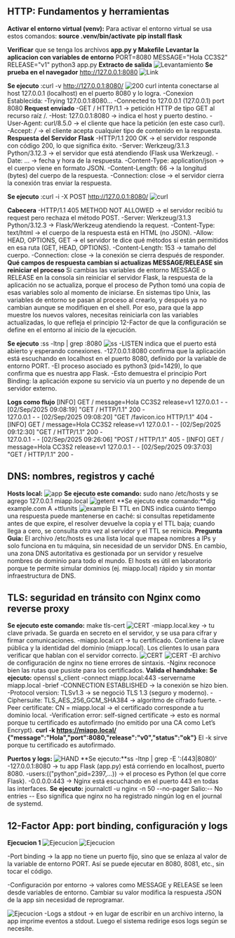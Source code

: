 ## HTTP: Fundamentos y herramientas
 **Activar el entorno virtual (venv):**
Para activar el entorno virtual se usa estos comandos:
**source .venv/bin/activate**
**pip install flask**

**Verificar** que se tenga los archivos **app.py y Makefile**
 **Levantar la aplicacion con variables de entorno**
 PORT=8080 MESSAGE="Hola CC3S2" RELEASE="v1" python3 app.py
**Extracto de salida**
![Levantamiento](imagenes/Levantamiento.png)
**Se prueba en el navegador**
http://127.0.0.1:8080
![Link](imagenes/resultadoHTTP.png)


**Se ejecuto** :curl -v http://127.0.0.1:8080/
![200](imagenes/200.png)
curl intenta conectarse al host 127.0.0.1 (localhost) en el puerto 8080 y lo logra.
-Conexion Establecida:
-Trying 127.0.0.1:8080...
-Connected to 127.0.0.1 (127.0.0.1) port 8080
**Request enviado**
-GET / HTTP/1.1 → petición HTTP de tipo GET al recurso raíz /.
-Host: 127.0.0.1:8080 → indica el host y puerto destino.
-User-Agent: curl/8.5.0 → el cliente que hace la petición (en este caso curl).
-Accept: */* → el cliente acepta cualquier tipo de contenido en la respuesta.
**Respuesta del Servidor Flask**
-HTTP/1.1 200 OK → el servidor responde con código 200, lo que significa éxito.
-Server: Werkzeug/3.1.3 Python/3.12.3 → el servidor que está atendiendo (Flask usa Werkzeug).
-Date: ... → fecha y hora de la respuesta.
-Content-Type: application/json → el cuerpo viene en formato JSON.
-Content-Length: 66 → la longitud (bytes) del cuerpo de la respuesta.
-Connection: close → el servidor cierra la conexión tras enviar la respuesta.

**Se ejecuto** :curl -i -X POST http://127.0.0.1:8080/
![curl](imagenes/curl.png)

**Cabecera**
-HTTP/1.1 405 METHOD NOT ALLOWED → el servidor recibió tu request pero rechaza el método POST.
-Server: Werkzeug/3.1.3 Python/3.12.3 → Flask/Werkzeug atendiendo la request.
-Content-Type: text/html → el cuerpo de la respuesta está en HTML (no JSON).
-Allow: HEAD, OPTIONS, GET → el servidor te dice qué métodos sí están permitidos en esa ruta (GET, HEAD, OPTIONS).
-Content-Length: 153 → tamaño del cuerpo.
-Connection: close → la conexión se cierra después de responder.
**Qué campos de respuesta cambian si actualizas MESSAGE/RELEASE sin reiniciar el proceso**
Si cambias las variables de entorno MESSAGE o RELEASE en la consola sin reiniciar el servidor Flask, la respuesta de la aplicación no se actualiza, porque el proceso de Python tomó una copia de esas variables solo al momento de iniciarse. En sistemas tipo Unix, las variables de entorno se pasan al proceso al crearlo, y después ya no cambian aunque se modifiquen en el shell. Por eso, para que la app muestre los nuevos valores, necesitas reiniciarla con las variables actualizadas, lo que refleja el principio 12-Factor de que la configuración se define en el entorno al inicio de la ejecución.


**Se ejecuto** :ss -ltnp | grep :8080
![ss](imagenes/ss.png)
-LISTEN indica que el puerto está abierto y esperando conexiones.
-127.0.0.1:8080 confirma que la aplicación está escuchando en localhost en el puerto 8080, definido por la variable de entorno PORT.
-El proceso asociado es python3 (pid=1429), lo que confirma que es nuestra app Flask.
-Esto demuestra el principio Port Binding: la aplicación expone su servicio vía un puerto y no depende de un servidor externo.

**Logs como flujo**
[INFO] GET /  message=Hola CC3S2 release=v1
127.0.0.1 - - [02/Sep/2025 09:08:19] "GET / HTTP/1.1" 200 -        
127.0.0.1 - - [02/Sep/2025 09:08:20] "GET /favicon.ico HTTP/1.1" 404 -
[INFO] GET /  message=Hola CC3S2 release=v1
127.0.0.1 - - [02/Sep/2025 09:12:30] "GET / HTTP/1.1" 200 -        
127.0.0.1 - - [02/Sep/2025 09:26:06] "POST / HTTP/1.1" 405 -
[INFO] GET /  message=Hola CC3S2 release=v1
127.0.0.1 - - [02/Sep/2025 09:37:03] "GET / HTTP/1.1" 200 -
## DNS: nombres, registros y caché
**Hosts local:**
![app](imagenes/miapplocal.png)
**Se ejecuto este comando:** sudo nano /etc/hosts  y se agrego 127.0.0.1   miapp.local 
![getent](imagenes/getent.png)
**Se ejecuto este comando:**dig example.com A +ttlunits
![example](imagenes/digExample.png)
El TTL en DNS indica cuánto tiempo una respuesta puede mantenerse en caché: si consultas repetidamente antes de que expire, el resolver devuelve la copia y el TTL baja; cuando llega a cero, se consulta otra vez al servidor y el TTL se reinicia.
**Pregunta Guia:**
El archivo /etc/hosts es una lista local que mapea nombres a IPs y solo funciona en tu máquina, sin necesidad de un servidor DNS. En cambio, una zona DNS autoritativa es gestionada por un servidor y resuelve nombres de dominio para todo el mundo. El hosts es útil en laboratorio porque te permite simular dominios (ej. miapp.local) rápido y sin montar infraestructura de DNS.
## TLS: seguridad en tránsito con Nginx como reverse proxy
**Se ejecuto este comando:** make tls-cert 
![CERT](imagenes/micert.png)
-miapp.local.key → tu clave privada. Se guarda en secreto en el servidor, y se usa para cifrar y firmar comunicaciones.
-miapp.local.crt → tu certificado. Contiene la clave pública y la identidad del dominio (miapp.local). Los clientes lo usan para verificar que hablan con el servidor correcto.
![CERT](imagenes/certificado1.png)
![CERT](imagenes/certificado2.png)
-El archivo de configuración de nginx no tiene errores de sintaxis.
-Nginx reconoce bien las rutas que pusiste para los certificados.
**Valida el handshake:**
**Se ejecuto:** openssl s_client -connect miapp.local:443 -servername miapp.local -brief
-CONNECTION ESTABLISHED → la conexión se hizo bien.
-Protocol version: TLSv1.3 → se negoció TLS 1.3 (seguro y moderno).
-Ciphersuite: TLS_AES_256_GCM_SHA384 → algoritmo de cifrado fuerte.
-Peer certificate: CN = miapp.local → el certificado corresponde a tu dominio local.
-Verification error: self-signed certificate → esto es normal porque tu certificado es autofirmado (no emitido por una CA como Let’s Encrypt).
**curl -k https://miapp.local/**
**{"message":"Hola","port":8080,"release":"v0","status":"ok"}**
El -k sirve porque tu certificado es autofirmado.

**Puertos y logs:**
![HAND](imagenes/Puerto1.png)
**Se ejecuto:**ss -ltnp | grep -E ':(443|8080)'
-127.0.0.1:8080 → tu app Flask (app.py) está corriendo en localhost, puerto 8080.
-users:(("python",pid=2397,...)) → el proceso es Python (el que corre Flask).
-0.0.0.0:443 → Nginx está escuchando en el puerto 443 en todas las interfaces.
**Se ejecuto:** journalctl -u nginx -n 50 --no-pager
Salio:-- No entries --
Eso significa que nginx no ha registrado ningún log en el journal de systemd.
## 12-Factor App: port binding, configuración y logs
**Ejecucion 1**
![Ejecucion](imagenes/ejecucion1.png)
![Ejecucion](imagenes/ejecucion2.png)

-Port binding → la app no tiene un puerto fijo, sino que se enlaza al valor de la variable de entorno PORT. Así se puede ejecutar en 8080, 8081, etc., sin tocar el código.

-Configuración por entorno → valores como MESSAGE y RELEASE se leen desde variables de entorno. Cambiar su valor modifica la respuesta JSON de la app sin necesidad de reprogramar.

![Ejecucion](imagenes/long.png)
-Logs a stdout → en lugar de escribir en un archivo interno, la app imprime eventos a stdout. Luego el sistema redirige esos logs según se necesite.